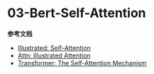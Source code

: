 # 03-Bert-Self-Attention










**参考文档**
- [Illustrated: Self-Attention](https://towardsdatascience.com/illustrated-self-attention-2d627e33b20a)
- [Attn: Illustrated Attention](https://towardsdatascience.com/attn-illustrated-attention-5ec4ad276ee3)
- [Transformer: The Self-Attention Mechanism](https://medium.com/machine-intelligence-and-deep-learning-lab/transformer-the-self-attention-mechanism-d7d853c2c621)